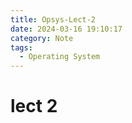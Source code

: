 ```yaml
---
title: Opsys-Lect-2
date: 2024-03-16 19:10:17
category: Note
tags:
  - Operating System
---
```

# lect 2



